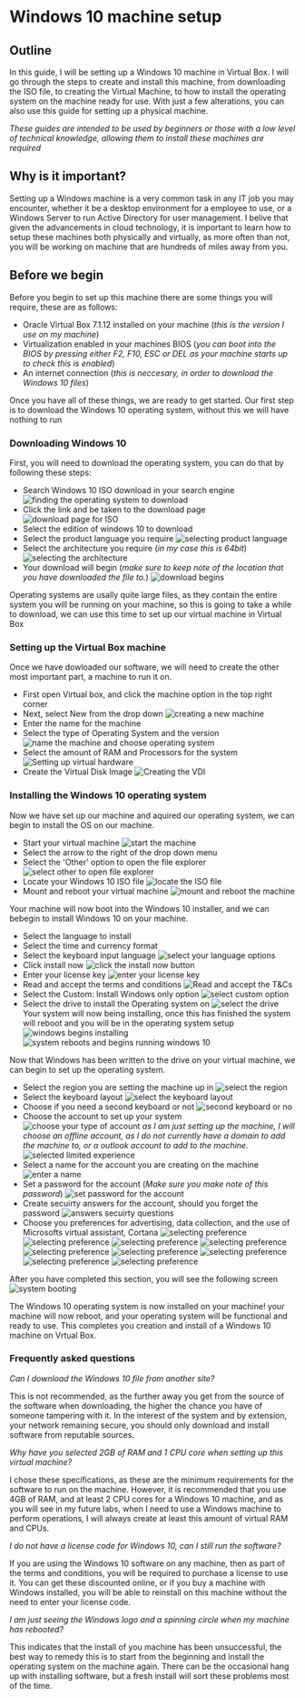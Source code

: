 # Windows 10 machine setup

## Outline

In this guide, I will be setting up a Windows 10 machine in Virtual Box. I will go through the steps to create and install this machine, from downloading the ISO file, to creating the Virtual Machine, to how to install the operating system on the machine ready for use. With just a few alterations, you can also use this guide for setting up a physical machine.

*These guides are intended to be used by beginners or those with a low level of technical knowledge, allowing them to install these machines are required*

## Why is it important?

Setting up a Windows machine is a very common task in any IT job you may encounter, whether it be a desktop environment for a employee to use, or a Windows Server to run Active Directory for user management. I belive that given the advancements in cloud technology, it is important to learn how to setup these machines both physically and virtually, as more often than not, you will be working on machine that are hundreds of miles away from you.

## Before we begin

Before you begin to set up this machine there are some things you will require, these are as follows:

* Oracle Virtual Box 7.1.12 installed on your machine (*this is the version I use on my machine*)
* Virtualization enabled in your machines BIOS (*you can boot into the BIOS by pressing either F2, F10, ESC or DEL as your machine starts up to check this is enabled*)
* An internet connection (*this is neccesary, in order to download the Windows 10 files*)

Once you have all of these things, we are ready to get started. Our first step is to download the Windows 10 operating system, without this we will have nothing to run

### Downloading Windows 10
First, you will need to download the operating system, you can do that by following these steps:
* Search Windows 10 ISO download in your search engine
![finding the operating system to download](/screenshots/1.png)
* Click the link and be taken to the download page
![download page for ISO](screenshots/2.png)
* Select the edition of windows 10 to download
* Select the product language you require
![selecting product language](screenshots/3.png)
* Select the architecture you require (*in my case this is 64bit*)
![selecting the architecture](screenshots/4.png)
* Your download will begin (*make sure to keep note of the location that you have downloaded the file to.*)
![download begins](screenshots/5.png)

Operating systems are usally quite large files, as they contain the entire system you will be running on your machine, so this is going to take a while to download, we can use this time to set up our virtual machine in Virtual Box

### Setting up the Virtual Box machine

Once we have dowloaded our software, we will need to create the other most important part, a machine to run it on.

* First open Virtual box, and click the machine option in the top right corner
* Next, select New from the drop down
![creating a new machine](/screenshots/6.png)
* Enter the name for the machine
* Select the type of Operating System and the version
![name the machine and choose operating system](/screenshots/7.png)
* Select the amount of RAM and Processors for the system
![Setting up virtual hardware](/screenshots/8.png)
* Create the Virtual Disk Image
![Creating the VDI](/screenshots/9.png)


### Installing the Windows 10 operating system

Now we have set up our machine and aquired our operating system, we can begin to install the OS on our machine. 

* Start your virtual machine
![start the machine](/screenshots/10.png)
* Select the arrow to the right of the drop down menu
* Select the 'Other' option to open the file explorer
![select other to open file explorer](/screenshots/11.png)
* Locate your Windows 10 ISO file
![locate the ISO file](/screenshots/12.png)
* Mount and reboot your virtual machine
![mount and reboot the machine](/screenshots/13.png)

Your machine will now boot into the Windows 10 installer, and we can bebegin to install Windows 10 on your machine.

* Select the language to install
* Select the time and currency format
* Select the keyboard input language
![select your language options](/screenshots/14.png)
* Click install now
![click the install now button](/screenshots/15.png)
* Enter your license key
![enter your license key](/screenshots/16.png)
* Read and accept the terms and conditions
![Read and accept the T&Cs](/sreenshots/17.png)
* Select the Custom: Install Windows only option
![select custom option](/screenshots/18.png)
* Select the drive to install the Operating system on
![select the drive](/screenshots/19.png)
Your system will now being installing, once this has finished the system will reboot and you will be in the operating system setup
![windows begins installing](/screenshots/20.png)
![system reboots and begins running windows 10](/screenshots/21.png)

Now that Windows has been written to the drive on your virtual machine, we can begin to set up the operating system.

* Select the region you are setting the machine up in
![select the region](/screenshots/22.png)
* Select the keyboard layout
![select the keyboard layout](/screenshots/23.png)
* Choose if you need a second keyboard or not
![second keyboard or no](screenshots/24.png)
* Choose the account to set up your system
![choose your type of account](/screenshots/25.png)
*as I am just setting up the machine, I will choose an offline account, as I do not currently have a domain to add the machine to, or a outlook account to add to the machine.*
![selected limited experience](/screenshots/26.png)
* Select a name for the account you are creating on the machine
![enter a name](/screenshots/27.png)
* Set a password for the account (*Make sure you make note of this password*)
![set password for the account](/screenshots/28.png)
* Create secuirty answers for the account, should you forget the password
![answers secuirty questions](/screenshots/29.png)
* Choose you preferences for advertising, data collection, and the use of Microsofts virtual assistant, Cortana
![selecting preference](/screenshots/30.png)
![selecting preference](/screenshots/31.png)
![selecting preference](/screenshots/32.png)
![selecting preference](/screenshots/33.png)
![selecting preference](/screenshots/34.png)
![selecting preference](/screenshots/35.png)
![selecting preference](/screenshots/36.png)
![selecting preference](/screenshots/37.png)
![selecting preference](/screenshots/38.png)

After you have completed this section, you will see the following screen
![system booting](/screenshots/39.png)

The Windows 10 operating system is now installed on your machine! your machine will now reboot, and your operating system will be functional and ready to use. This completes you creation and install of a Windows 10 machine on Vrtual Box.

### Frequently asked questions

*Can I download the Windows 10 file from another site?*

This is not recommended, as the further away you get from the source of the software when downloading, the higher the chance you have of someone tampering with it. In the interest of the system and by extension, your network remaining secure, you should only download and install software from reputable sources.

*Why have you selected 2GB of RAM and 1 CPU core when setting up this virtual machine?*

I chose these specifications, as these are the minimum requirements for the software to run on the machine. However, it is recommended that you use 4GB of RAM, and at least 2 CPU cores for a Windows 10 machine, and as you will see in my future labs, when I need to use a Windows machine to perform operations, I will always create at least this amount of virtual RAM and CPUs.

*I do not have a license code for Windows 10, can I still run the software?*

If you are using the Windows 10 software on any machine, then as part of the terms and conditions, you will be required to purchase a license to use it. You can get these discounted online, or if you buy a machine with Windows installed, you will be able to reinstall on this machine without the need to enter your license code.

*I am just seeing the Windows logo and a spinning circle when my machine has rebooted?*

This indicates that the install of you machine has been unsuccessful, the best way to remedy this is to start from the beginning and install the operating system on the machine again. There can be the occasional hang up with installing software, but a fresh install will sort these problems most of the time. 
